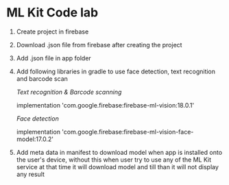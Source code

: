 # ML Kit Code lab
1. Create project in firebase
2. Download .json file from firebase after creating the project
3. Add .json file in app folder
4. Add following libraries in gradle to use face detection, text recognition and barcode scan
    
    *Text recognition & Barcode scanning*
    
    implementation 'com.google.firebase:firebase-ml-vision:18.0.1'


    *Face detection*
    
     implementation 'com.google.firebase:firebase-ml-vision-face-model:17.0.2'
    
5. Add meta data in manifest to download model when app is installed onto the user's device, without this when user try to use any 
of the ML Kit service at that time it will download model and till than it will not display any result
        <meta-data
                android:name="com.google.firebase.ml.vision.DEPENDENCIES"
                android:value="ocr,face,barcode"/>
